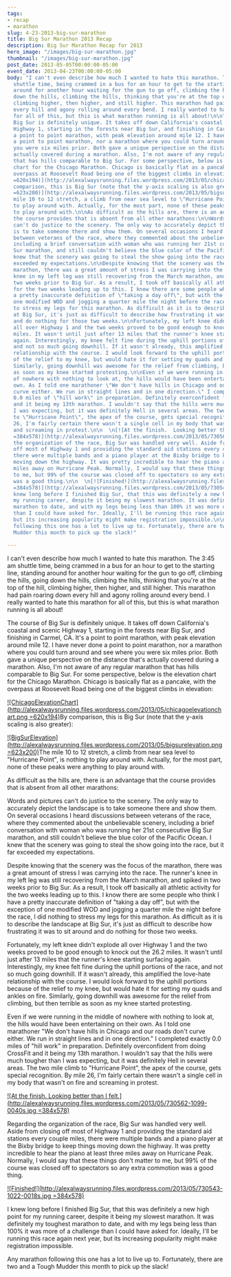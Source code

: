 ```yaml
---
tags:
- recap
- marathon
slug: 4-23-2013-big-sur-marathon
title: Big Sur Marathon 2013 Recap
description: Big Sur Marathon Recap for 2013
hero_image: "/images/big-sur-marathon.jpg"
thumbnail: "/images/big-sur-marathon.jpg"
post_date: 2013-05-05T00:00:00-05:00
event_date: 2013-04-23T00:00:00-05:00
body: "I can't even describe how much I wanted to hate this marathon. The 3:45 am
  shuttle time, being crammed in a bus for an hour to get to the starting line, standing
  around for another hour waiting for the gun to go off, climbing the hills, going
  down the hills, climbing the hills, thinking that you're at the top of the hill,
  climbing higher, then higher, and still higher. This marathon had pain roaring down
  every hill and agony rolling around every bend. I really wanted to hate this marathon
  for all of this, but this is what marathon running is all about!\n\nThe course of
  Big Sur is definitely unique. It takes off down California's coastal and scenic
  Highway 1, starting in the forests near Big Sur, and finishing in Carmel, CA. It's
  a point to point marathon, with peak elevation around mile 12. I have never done
  a point to point marathon, nor a marathon where you could turn around and see where
  you were six miles prior. Both gave a unique perspective on the distance that's
  actually covered during a marathon. Also, I'm not aware of any regular marathon
  that has hills comparable to Big Sur. For some perspective, below is the elevation
  chart for the Chicago Marathon. Chicago is basically flat as a pancake, with the
  overpass at Roosevelt Road being one of the biggest climbs in elevation:\n\n[![ChicagoElevationChart](http://alexalwaysrunning.files.wordpress.com/2013/05/chicagoelevationchart.png
  =620x194)](http://alexalwaysrunning.files.wordpress.com/2013/05/chicagoelevationchart.png)By
  comparison, this is Big Sur (note that the y-axis scaling is also greater):\n\n[![BigSurElevation](http://alexalwaysrunning.files.wordpress.com/2013/05/bigsurelevation.png
  =623x200)](http://alexalwaysrunning.files.wordpress.com/2013/05/bigsurelevation.png)The
  mile 10 to 12 stretch, a climb from near sea level to \"Hurricane Point\", is nothing
  to play around with. Actually, for the most part, none of these peaks were anything
  to play around with.\n\nAs difficult as the hills are, there is an advantage that
  the course provides that is absent from all other marathons:\n\nWords and pictures
  can't do justice to the scenery. The only way to accurately depict the landscape
  is to take someone there and show them. On several occasions I heard discussions
  between veterans of the race, where they commented about the unbelievable scenery,
  including a brief conversation with woman who was running her 21st consecutive Big
  Sur marathon, and still couldn't believe the blue color of the Pacific Ocean. I
  knew that the scenery was going to steal the show going into the race, but it far
  exceeded my expectations.\n\nDespite knowing that the scenery was the focus of the
  marathon, there was a great amount of stress I was carrying into the race. The runner's
  knee in my left leg was still recovering from the March marathon, and spiked in
  two weeks prior to Big Sur. As a result, I took off basically all athletic activity
  for the two weeks leading up to this. I know there are some people who think I have
  a pretty inaccurate definition of \"taking a day off\", but with the exception of
  one modified WOD and jogging a quarter mile the night before the race, I did nothing
  to stress my legs for this marathon. As difficult as it is to describe the landscape
  at Big Sur, it's just as difficult to describe how frustrating it was to sit around
  and do nothing for those two weeks.\n\nFortunately, my left knee didn't explode
  all over Highway 1 and the two weeks proved to be good enough to knock out the 26.2
  miles. It wasn't until just after 13 miles that the runner's knee starting surfacing
  again. Interestingly, my knee felt fine during the uphill portions of the race,
  and not so much going downhill. If it wasn't already, this amplified the love-hate
  relationship with the course. I would look forward to the uphill portions because
  of the relief to my knee, but would hate it for setting my quads and ankles on fire.
  Similarly, going downhill was awesome for the relief from climbing, but then terrible
  as soon as my knee started protesting.\n\nEven if we were running in the middle
  of nowhere with nothing to look at, the hills would have been entertaining on their
  own. As I told one marathoner \"We don't have hills in Chicago and our roads don't
  curve either. We run in straight lines and in one direction.\" I completed exactly
  0.0 miles of \"hill work\" in preparation. Definitely overconfident from doing CrossFit
  and it being my 13th marathon. I wouldn't say that the hills were much tougher than
  I was expecting, but it was definitely Hell in several areas. The two mile climb
  to \"Hurricane Point\", the apex of the course, gets special recognition. By mile
  26, I'm fairly certain there wasn't a single cell in my body that wasn't on fire
  and screaming in protest.\n\n  \n[![At the finish.  Looking better than I felt.](http://alexalwaysrunning.files.wordpress.com/2013/05/730562-1099-0040s.jpg
  =384x578)](http://alexalwaysrunning.files.wordpress.com/2013/05/730562-1099-0040s.jpg)\n\nRegarding
  the organization of the race, Big Sur was handled very well. Aside from closing
  off most of Highway 1 and providing the standard aid stations every couple miles,
  there were multiple bands and a piano player at the Bixby bridge to keep things
  moving down the highway. It was pretty incredible to hear the piano at least three
  miles away on Hurricane Peak. Normally, I would say that these things don't matter
  to me, but 99% of the course was closed off to spectators so any extra commotion
  was a good thing.\n\n  \n[![Finished!](http://alexalwaysrunning.files.wordpress.com/2013/05/730543-1022-0018s.jpg
  =384x578)](http://alexalwaysrunning.files.wordpress.com/2013/05/730543-1022-0018s.jpg)\n\nI
  knew long before I finished Big Sur, that this was definitely a new high point for
  my running career, despite it being my slowest marathon. It was definitely my toughest
  marathon to date, and with my legs being less than 100% it was more of a challenge
  than I could have asked for. Ideally, I'll be running this race again next year,
  but its increasing popularity might make registration impossible.\n\nAny marathon
  following this one has a lot to live up to. Fortunately, there are two and a Tough
  Mudder this month to pick up the slack!"

---
```

I can't even describe how much I wanted to hate this marathon. The 3:45 am shuttle time, being crammed in a bus for an hour to get to the starting line, standing around for another hour waiting for the gun to go off, climbing the hills, going down the hills, climbing the hills, thinking that you're at the top of the hill, climbing higher, then higher, and still higher. This marathon had pain roaring down every hill and agony rolling around every bend. I really wanted to hate this marathon for all of this, but this is what marathon running is all about!

The course of Big Sur is definitely unique. It takes off down California's coastal and scenic Highway 1, starting in the forests near Big Sur, and finishing in Carmel, CA. It's a point to point marathon, with peak elevation around mile 12. I have never done a point to point marathon, nor a marathon where you could turn around and see where you were six miles prior. Both gave a unique perspective on the distance that's actually covered during a marathon. Also, I'm not aware of any regular marathon that has hills comparable to Big Sur. For some perspective, below is the elevation chart for the Chicago Marathon. Chicago is basically flat as a pancake, with the overpass at Roosevelt Road being one of the biggest climbs in elevation:

[![ChicagoElevationChart](http://alexalwaysrunning.files.wordpress.com/2013/05/chicagoelevationchart.png =620x194)](http://alexalwaysrunning.files.wordpress.com/2013/05/chicagoelevationchart.png)By comparison, this is Big Sur (note that the y-axis scaling is also greater):

[![BigSurElevation](http://alexalwaysrunning.files.wordpress.com/2013/05/bigsurelevation.png =623x200)](http://alexalwaysrunning.files.wordpress.com/2013/05/bigsurelevation.png)The mile 10 to 12 stretch, a climb from near sea level to "Hurricane Point", is nothing to play around with. Actually, for the most part, none of these peaks were anything to play around with.

As difficult as the hills are, there is an advantage that the course provides that is absent from all other marathons:

Words and pictures can't do justice to the scenery. The only way to accurately depict the landscape is to take someone there and show them. On several occasions I heard discussions between veterans of the race, where they commented about the unbelievable scenery, including a brief conversation with woman who was running her 21st consecutive Big Sur marathon, and still couldn't believe the blue color of the Pacific Ocean. I knew that the scenery was going to steal the show going into the race, but it far exceeded my expectations.

Despite knowing that the scenery was the focus of the marathon, there was a great amount of stress I was carrying into the race. The runner's knee in my left leg was still recovering from the March marathon, and spiked in two weeks prior to Big Sur. As a result, I took off basically all athletic activity for the two weeks leading up to this. I know there are some people who think I have a pretty inaccurate definition of "taking a day off", but with the exception of one modified WOD and jogging a quarter mile the night before the race, I did nothing to stress my legs for this marathon. As difficult as it is to describe the landscape at Big Sur, it's just as difficult to describe how frustrating it was to sit around and do nothing for those two weeks.

Fortunately, my left knee didn't explode all over Highway 1 and the two weeks proved to be good enough to knock out the 26.2 miles. It wasn't until just after 13 miles that the runner's knee starting surfacing again. Interestingly, my knee felt fine during the uphill portions of the race, and not so much going downhill. If it wasn't already, this amplified the love-hate relationship with the course. I would look forward to the uphill portions because of the relief to my knee, but would hate it for setting my quads and ankles on fire. Similarly, going downhill was awesome for the relief from climbing, but then terrible as soon as my knee started protesting.

Even if we were running in the middle of nowhere with nothing to look at, the hills would have been entertaining on their own. As I told one marathoner "We don't have hills in Chicago and our roads don't curve either. We run in straight lines and in one direction." I completed exactly 0.0 miles of "hill work" in preparation. Definitely overconfident from doing CrossFit and it being my 13th marathon. I wouldn't say that the hills were much tougher than I was expecting, but it was definitely Hell in several areas. The two mile climb to "Hurricane Point", the apex of the course, gets special recognition. By mile 26, I'm fairly certain there wasn't a single cell in my body that wasn't on fire and screaming in protest.

[![At the finish.  Looking better than I felt.](http://alexalwaysrunning.files.wordpress.com/2013/05/730562-1099-0040s.jpg =384x578)](http://alexalwaysrunning.files.wordpress.com/2013/05/730562-1099-0040s.jpg)

Regarding the organization of the race, Big Sur was handled very well. Aside from closing off most of Highway 1 and providing the standard aid stations every couple miles, there were multiple bands and a piano player at the Bixby bridge to keep things moving down the highway. It was pretty incredible to hear the piano at least three miles away on Hurricane Peak. Normally, I would say that these things don't matter to me, but 99% of the course was closed off to spectators so any extra commotion was a good thing.

[![Finished!](http://alexalwaysrunning.files.wordpress.com/2013/05/730543-1022-0018s.jpg =384x578)](http://alexalwaysrunning.files.wordpress.com/2013/05/730543-1022-0018s.jpg)

I knew long before I finished Big Sur, that this was definitely a new high point for my running career, despite it being my slowest marathon. It was definitely my toughest marathon to date, and with my legs being less than 100% it was more of a challenge than I could have asked for. Ideally, I'll be running this race again next year, but its increasing popularity might make registration impossible.

Any marathon following this one has a lot to live up to. Fortunately, there are two and a Tough Mudder this month to pick up the slack!